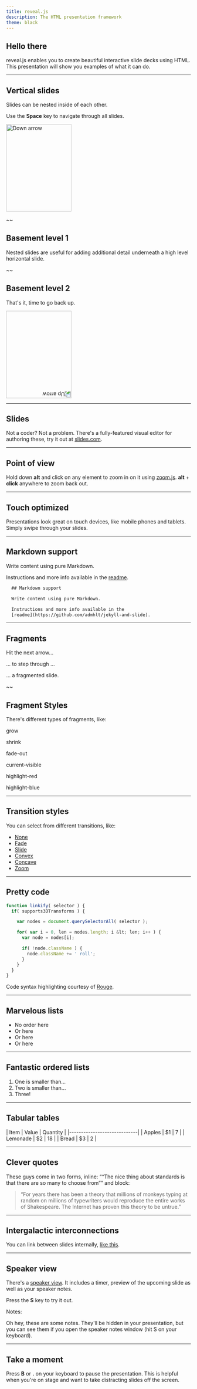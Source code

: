 ```yaml
---
title: reveal.js
description: The HTML presentation framework
theme: black
---
```


## Hello there

reveal.js enables you to create beautiful interactive slide decks using HTML.
This presentation will show you examples of what it can do.

----

## Vertical slides

Slides can be nested inside of each other.

Use the **Space** key to navigate through all slides.

<a href="#" class="navigate-down">
  <img width="178" height="238"
  data-src="https://s3.amazonaws.com/hakim-static/reveal-js/arrow.png" alt="Down
  arrow">
</a>

~~

## Basement level 1

Nested slides are useful for adding additional detail underneath a high level
horizontal slide.

~~

## Basement level 2

That's it, time to go back up.

<a href="#/2">
  <img width="178" height="238"
  data-src="https://s3.amazonaws.com/hakim-static/reveal-js/arrow.png" alt="Up
  arrow" style="transform: rotate(180deg); -webkit-transform: rotate(180deg);">
</a>

----

## Slides

Not a coder? Not a problem. There's a fully-featured visual editor for authoring
these, try it out at [slides.com](http://slides.com).

----

## Point of view

Hold down **alt** and click on any element to zoom in on it using
[zoom.js](http://lab.hakim.se/zoom-js). **alt** + **click** anywhere to zoom
back out.

----

## Touch optimized

Presentations look great on touch devices, like mobile phones and tablets.
Simply swipe through your slides.

----

## Markdown support

Write content using pure Markdown.

Instructions and more info available in the
[readme](https://github.com/admhlt/jekyll-and-slide).

```html
  ## Markdown support

  Write content using pure Markdown.

  Instructions and more info available in the
  [readme](https://github.com/admhlt/jekyll-and-slide).
```

----

## Fragments

Hit the next arrow...

<span class="fragment">... to step through ...</span>

<span class="fragment">... a</span> <span class="fragment">fragmented</span>
<span class="fragment">slide.</span>

~~

## Fragment Styles

There's different types of fragments, like:

<p class="fragment grow">grow</p>

<p class="fragment shrink">shrink</p>

<p class="fragment fade-out">fade-out</p>

<p class="fragment current-visible">current-visible</p>

<p class="fragment highlight-red">highlight-red</p>

<p class="fragment highlight-blue">highlight-blue</p>

----

## Transition styles

You can select from different transitions, like:

- [None](?transition=none#/7)
- [Fade](?transition=fade#/7)
- [Slide](?transition=slide#/7)
- [Convex](?transition=convex#/7)
- [Concave](?transition=concave#/7)
- [Zoom](?transition=zoom#/7)

----

## Pretty code

```js
function linkify( selector ) {
  if( supports3DTransforms ) {

    var nodes = document.querySelectorAll( selector );

    for( var i = 0, len = nodes.length; i &lt; len; i++ ) {
      var node = nodes[i];

      if( !node.className ) {
        node.className += ' roll';
      }
    }
  }
}
```

Code syntax highlighting courtesy of [Rouge](http://rouge.jneen.net).

----

## Marvelous lists

- No order here
- Or here
- Or here
- Or here

----

## Fantastic ordered lists

1. One is smaller than...
2. Two is smaller than...
3. Three!

----

## Tabular tables

| Item     | Value | Quantity |
|-----------------------------|
| Apples   |    $1 |        7 |
| Lemonade |    $2 |       18 |
| Bread    |    $3 |        2 |

----

## Clever quotes

These guys come in two forms, inline: <q
cite="http://searchservervirtualization.techtarget.com/definition/Our-Favorite-Technology-Quotations">&ldquo;The
nice thing about standards is that there are so many to choose from&rdquo;</q>
and block:

> &ldquo;For years there has been a theory that millions of monkeys typing at
> random on millions of typewriters would reproduce the entire works of
> Shakespeare. The Internet has proven this theory to be untrue.&rdquo;

----

## Intergalactic interconnections

You can link between slides internally, [like this](#/2/3).

----

## Speaker view

There's a [speaker view](https://github.com/hakimel/reveal.js#speaker-notes). It
includes a timer, preview of the upcoming slide as well as your speaker notes.

Press the **S** key to try it out.

Notes:

Oh hey, these are some notes. They'll be hidden in your presentation, but you
can see them if you open the speaker notes window (hit S on your keyboard).

----

## Take a moment

Press **B** or **.** on your keyboard to pause the presentation. This is helpful
when you're on stage and want to take distracting slides off the screen.
